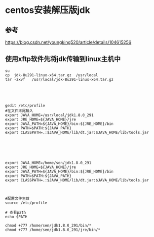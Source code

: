 # centos安装解压版jdk

## 参考

https://blog.csdn.net/youngking520/article/details/104615256





## 使用xftp软件先将jdk传输到linux主机中

```
su
cp  jdk-8u291-linux-x64.tar.gz  /usr/local
tar -zxvf   /usr/local/jdk-8u291-linux-x64.tar.gz 





gedit /etc/profile
#在文件末尾输入
export JAVA_HOME=/usr/local/jdk1.8.0_291
export JRE_HOME=${JAVA_HOME}/jre
export JAVA_PATH=${JAVA_HOME}/bin:${JRE_HOME}/bin
export PATH=$PATH:${JAVA_PATH}
export CLASSPATH=.:$JAVA_HOME/lib/dt.jar:$JAVA_HOME/lib/tools.jar






export JAVA_HOME=/home/sen/jdk1.8.0_291
export JRE_HOME=${JAVA_HOME}/jre
export JAVA_PATH=${JAVA_HOME}/bin:${JRE_HOME}/bin
export PATH=$PATH:${JAVA_PATH}
export CLASSPATH=.:$JAVA_HOME/lib/dt.jar:$JAVA_HOME/lib/tools.jar



#配置文件生效
source /etc/profile

# 查看path
echo $PATH

chmod +777 /home/sen/jdk1.8.0_291/bin/*
chmod +777 /home/sen/jdk1.8.0_291/jre/bin/*
```

